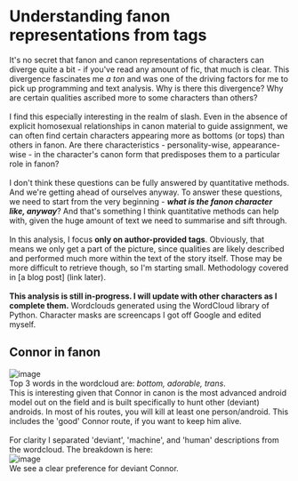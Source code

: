 # Understanding fanon representations from tags
It's no secret that fanon and canon representations of characters can diverge quite a bit - if you've read any amount of fic, that much is clear. This divergence fascinates me <i>a ton</i> and was one of the driving factors for me to pick up programming and text analysis. Why is there this divergence? Why are certain qualities ascribed more to some characters than others? 
<br><br>
I find this especially interesting in the realm of slash. Even in the absence of explicit homosexual relationships in canon material to guide assignment, we can often find certain characters appearing more as bottoms (or tops) than others in fanon. Are there characteristics - personality-wise, appearance-wise - in the character's canon form that predisposes them to a particular role in fanon?
<br><br>
I don't think these questions can be fully answered by quantitative methods. And we're getting ahead of ourselves anyway. To answer these questions, we need to start from the very beginning - <i><b>what is the fanon character like, anyway</b></i>? And that's something I think quantitative methods can help with, given the huge amount of text we need to summarise and sift through. <br>
<br>
In this analysis, I focus <b>only on author-provided tags</b>. Obviously, that means we only get a part of the picture, since qualities are likely described and performed much more within the text of the story itself. Those may be more difficult to retrieve though, so I'm starting small. Methodology covered in [a blog post] (link later).
<br><br>
<b>This analysis is still in-progress. I will update with other characters as I complete them.</b> Wordclouds generated using the WordCloud library of Python. Character masks are screencaps I got off Google and edited myself.

## Connor in fanon
![image](/visuals/08_charatags/connor_wc.png)<br>
Top 3 words in the wordcloud are: <i>bottom, adorable, trans</i>. <br>
This is interesting given that Connor in canon is the most advanced android model out on the field and is built specifically to hunt other (deviant) androids. In most of his routes, you will kill at least one person/android. This includes the 'good' Connor route, if you want to keep him alive.
<br><br>
For clarity I separated 'deviant', 'machine', and 'human' descriptions from the wordcloud. The breakdown is here: <br>
![image](/visuals/08_charatags/connor_wc.png) <br>
We see a clear preference for deviant Connor.
